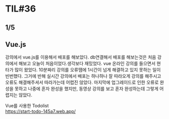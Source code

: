 # TIL#36
## 1/5

## Vue.js
강의에서 vue.js를 이용해서 배포를 해보았다. db연결해서 배포를 해보는것은 처음 강의에서 해보고 오늘이 처음이었다.생각보다 재밌었다. vue 온라인 강의를 들으면서 현타가 많이 왔었다. 10분짜리 강의를 오류땜에 1시간이 넘게 해결하고 있지 못하는 일이 빈번했다. 그거에 반해 실시간 강의에서 배포는 하나하나 잘 따라오게 강의를 해주시고 오류도 해결해주셔서 따라가는데 어렵진 않았다. 마지막에 업그레이드로 인한 오류로 완성을 못하고 나중에 혼자 완성을 했지만, 동영상 강의를 보고 혼자 완성하는데 그렇게 어렵지는 않았다. 

Vue를 사용한 Todolist  
https://start-todo-145a7.web.app/